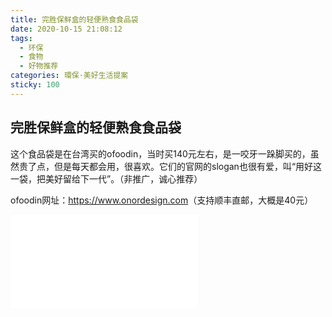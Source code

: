 ```yaml
---
title: 完胜保鲜盒的轻便熟食食品袋
date: 2020-10-15 21:08:12
tags:
  - 环保
  - 食物
  - 好物推荐
categories: 環保·美好生活提案
sticky: 100
---
```


## 完胜保鲜盒的轻便熟食食品袋

这个食品袋是在台湾买的ofoodin，当时买140元左右，是一咬牙一跺脚买的，虽然贵了点，但是每天都会用，很喜欢。它们的官网的slogan也很有爱，叫“用好这一袋，把美好留给下一代”。（非推广，诚心推荐）

ofoodin网址：<https://www.onordesign.com>（支持顺丰直邮，大概是40元）

<iframe src="//player.bilibili.com/player.html?aid=627381642&bvid=BV1zt4y1v7Bo&cid=246002098&page=1" scrolling="no" border="0" frameborder="no" framespacing="0" allowfullscreen="true"> </iframe>
